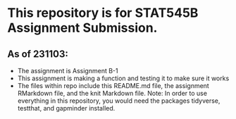 
# This repository is for STAT545B Assignment Submission. 

## As of 231103:
* The assignment is Assignment B-1
* This assignment is making a function and testing it to make sure it works
* The files within repo include this README.md file, the assignment RMarkdown file, and the knit Markdown file.
Note: In order to use everything in this repository, you would need the packages tidyverse, testthat, and gapminder installed.